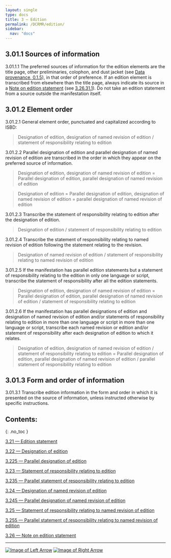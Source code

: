 ```yaml
---
layout: single
type: docs
title: 3 — Edition
permalink: /DCRMR/edition/
sidebar:
  nav: "docs"
---
```


## 3.01.1 Sources of information

<a name="3.01.1.1">3.01.1.1</a> The preferred sources of information for the edition elements are the title page, other preliminaries, colophon, and dust jacket (see [Data provenance, 0.1.5](/DCRMR/general-rules/Data-provenance/#015-sources-of-information)), in that order of preference. If an edition element is transcribed from elsewhere than the title page, always indicate its source in a [Note on edition statement](/DCRMR/edition/Note-on-edition-statement/) (see [3.26.31.1](/DCRMR/edition/Note-on-edition-statement/#3.26.31.1)). Do not take an edition statement from a source outside the manifestation itself.

## 3.01.2 Element order

<a name="3.01.2.1">3.01.2.1</a> General element order, punctuated and capitalized according to ISBD:

>Designation of edition, designation of named revision of edition  / statement of responsibility relating to edition

<a name="3.01.2.2">3.01.2.2</a> Parallel designation of edition and parallel designation of named revision of edition are transcribed in the order in which they appear on the preferred source of information.

>Designation of edition, designation of named revision of edition = Parallel designation of edition, parallel designation of named revision of edition

>Designation of edition = Parallel designation of edition, designation of named revision of edition = parallel designation of named revision of edition

<a name="3.01.2.3">3.01.2.3</a> Transcribe the statement of responsibility relating to edition after the designation of edition.

>Designation of edition / statement of responsibility relating to edition

<a name="3.01.2.4">3.01.2.4</a> Transcribe the statement of responsibility relating to named revision of edition following the statement relating to the revision.

>Designation of named revision of edition / statement of responsibility relating to named revision of edition

<a name="3.01.2.5">3.01.2.5</a> If the manifestation has parallel edition statements but a statement of responsibility relating to the edition in only one language or script, transcribe the statement of responsibility after all the edition statements.

>Designation of edition, designation of named revision of edition = Parallel designation of edition, parallel designation of named revision of edition / statement of responsibility relating to edition

<a name="3.01.2.6">3.01.2.6</a> If the manifestation has parallel designations of edition and designation of named revision of edition and/or statements of responsibility relating to edition in more than one language or script in more than one language or script, transcribe each named revision or edition and/or statement of responsibility after each designation of edition to which it relates.

>Designation of edition, designation of named revision of edition / statement of responsibility relating to edition = Parallel designation of edition, parallel designation of named revision of edition / parallel statement of responsibility relating to edition

## 3.01.3 Form and order of information

<a name="3.01.3.1">3.01.3.1</a> Transcribe edition information in the form and order in which it is presented on the source of information, unless instructed otherwise by specific instructions.

## Contents:
{: .no_toc }

[3.21 — Edition statement](/DCRMR/edition/Edition-statement/)

[3.22 — Designation of edition](/DCRMR/edition/Designation-of-edition/)

[3.225 — Parallel designation of edition](/DCRMR/edition/Parallel-designation-of-edition/)

[3.23 — Statement of responsibility relating to edition](/DCRMR/edition/Statement-of-responsibility-relating-to-edition/)

[3.235 — Parallel statement of responsibility relating to edition](/DCRMR/edition/Parallel-statement-of-responsibility-relating-to-edition/)

[3.24 — Designation of named revision of edition](/DCRMR/edition/Designation-of-named-revision-of-edition/)

[3.245 — Parallel designation of named revision of edition](/DCRMR/edition/Parallel-designation-of-named-revision-of-edition/)

[3.25 — Statement of responsibility relating to named revision of edition](/DCRMR/edition/Statement-of-responsibility-relating-to-named-revision-of-edition/)

[3.255 — Parallel statement of responsibility relating to named revision of edition](/DCRMR/edition/Parallel-statement-of-responsibility-relating-to-named-revision-of-edition/)

[3.26 — Note on edition statement](/DCRMR/edition/Note-on-edition-statement/)

---

[![Image of Left Arrow](https://rbms-bsc.github.io/DCRMR/assets/pictures/navigation/Arrow_Left.png "2.29 — Note on statement of responsibility")](/DCRMR/sor/Note-on-statement-of-responsibility/) [![Image of Right Arrow](https://rbms-bsc.github.io/DCRMR/assets/pictures/navigation/Arrow_Right.png "3.21 — Edition statement")](/DCRMR/edition/Edition-statement/)
